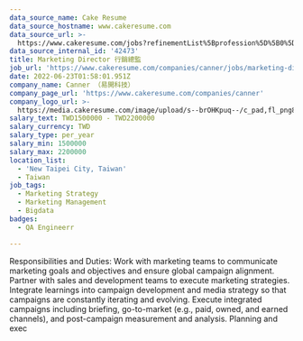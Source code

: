 ```yaml
---
data_source_name: Cake Resume
data_source_hostname: www.cakeresume.com
data_source_url: >-
  https://www.cakeresume.com/jobs?refinementList%5Bprofession%5D%5B0%5D=engineering_qa-engineer&refinementList%5Bsalary_currency%5D=TWD&range%5Bsalary_range%5D%5Bmin%5D=800096
data_source_internal_id: '42473'
title: Marketing Director 行銷總監
job_url: 'https://www.cakeresume.com/companies/canner/jobs/marketing-director-2'
date: 2022-06-23T01:58:01.951Z
company_name: Canner （易開科技）
company_page_url: 'https://www.cakeresume.com/companies/canner'
company_logo_url: >-
  https://media.cakeresume.com/image/upload/s--brOHKpuq--/c_pad,fl_png8,h_200,w_200/v1669620599/a9pdqmlixexb8vsy7lux.png
salary_text: TWD1500000 - TWD2200000
salary_currency: TWD
salary_type: per_year
salary_min: 1500000
salary_max: 2200000
location_list:
  - 'New Taipei City, Taiwan'
  - Taiwan
job_tags:
  - Marketing Strategy
  - Marketing Management
  - Bigdata
badges:
  - QA Engineerr

---
```


Responsibilities and Duties: Work with marketing teams to communicate marketing goals and objectives and ensure global campaign alignment. Partner with sales and development teams to execute marketing strategies. Integrate learnings into campaign development and media strategy so that campaigns are constantly iterating and evolving. Execute integrated campaigns including briefing, go-to-market (e.g., paid, owned, and earned channels), and post-campaign measurement and analysis. Planning and exec